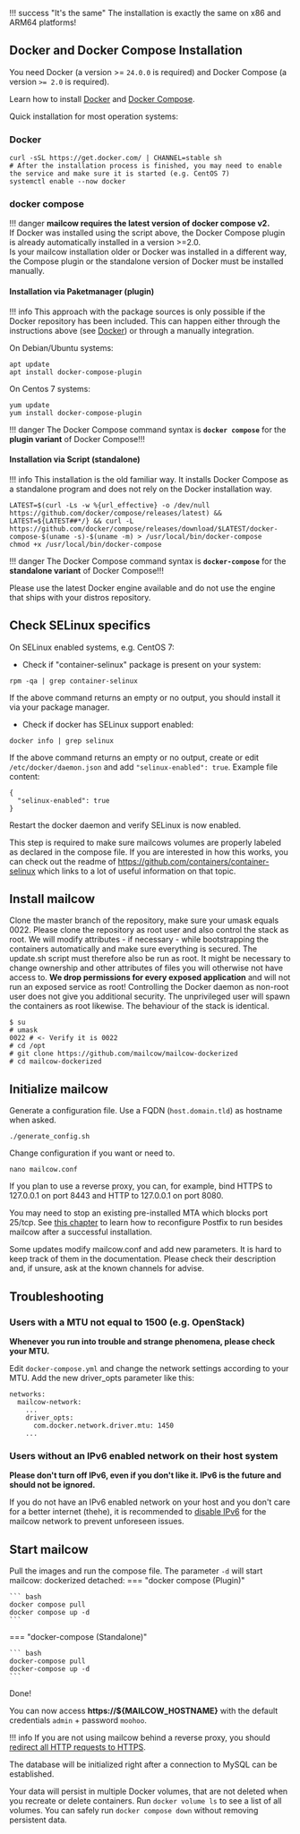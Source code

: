 !!! success "It's the same"
    The installation is exactly the same on x86 and ARM64 platforms!

## Docker and Docker Compose Installation
You need Docker (a version >= `24.0.0` is required) and Docker Compose (a version `>= 2.0` is required).

 Learn how to install [Docker](https://docs.docker.com/install/) and [Docker Compose](https://docs.docker.com/compose/install/).

Quick installation for most operation systems:

### Docker
```
curl -sSL https://get.docker.com/ | CHANNEL=stable sh
# After the installation process is finished, you may need to enable the service and make sure it is started (e.g. CentOS 7)
systemctl enable --now docker
```

### docker compose

!!! danger
    **mailcow requires the latest version of docker compose v2.**<br>
    If Docker was installed using the script above, the Docker Compose plugin is already automatically installed in a version >=2.0.<br>
    Is your mailcow installation older or Docker was installed in a different way, the Compose plugin or the standalone version of Docker must be installed manually.

#### Installation via Paketmanager (plugin)

!!! info
    This approach with the package sources is only possible if the Docker repository has been included. This can happen either through the instructions above (see [Docker](#docker)) or through a manually integration.

On Debian/Ubuntu systems:
```
apt update
apt install docker-compose-plugin
```

On Centos 7 systems:
```
yum update
yum install docker-compose-plugin
```

!!! danger
    The Docker Compose command syntax is **`docker compose`** for the **plugin variant** of Docker Compose!!!

#### Installation via Script (standalone)

!!! info
    This installation is the old familiar way. It installs Docker Compose as a standalone program and does not rely on the Docker installation way.

```
LATEST=$(curl -Ls -w %{url_effective} -o /dev/null https://github.com/docker/compose/releases/latest) && LATEST=${LATEST##*/} && curl -L https://github.com/docker/compose/releases/download/$LATEST/docker-compose-$(uname -s)-$(uname -m) > /usr/local/bin/docker-compose
chmod +x /usr/local/bin/docker-compose
```

!!! danger
    The Docker Compose command syntax is **`docker-compose`** for the **standalone variant** of Docker Compose!!!   

Please use the latest Docker engine available and do not use the engine that ships with your distros repository.

## Check SELinux specifics
On SELinux enabled systems, e.g. CentOS 7:

- Check if "container-selinux" package is present on your system:

```
rpm -qa | grep container-selinux
```

If the above command returns an empty or no output, you should install it via your package manager.

- Check if docker has SELinux support enabled:

```
docker info | grep selinux
```

If the above command returns an empty or no output, create or edit `/etc/docker/daemon.json` and add `"selinux-enabled": true`. Example file content:

```
{
  "selinux-enabled": true
}
```

Restart the docker daemon and verify SELinux is now enabled.

This step is required to make sure mailcows volumes are properly labeled as declared in the compose file.
If you are interested in how this works, you can check out the readme of https://github.com/containers/container-selinux which links to a lot of useful information on that topic.


## Install mailcow
Clone the master branch of the repository, make sure your umask equals 0022. Please clone the repository as root user and also control the stack as root. We will modify attributes - if necessary - while bootstrapping the containers automatically and make sure everything is secured. The update.sh script must therefore also be run as root. It might be necessary to change ownership and other attributes of files you will otherwise not have access to. **We drop permissions for every exposed application** and will not run an exposed service as root! Controlling the Docker daemon as non-root user does not give you additional security. The unprivileged user will spawn the containers as root likewise. The behaviour of the stack is identical.

```
$ su
# umask
0022 # <- Verify it is 0022
# cd /opt
# git clone https://github.com/mailcow/mailcow-dockerized
# cd mailcow-dockerized
```

## Initialize mailcow
Generate a configuration file. Use a FQDN (`host.domain.tld`) as hostname when asked.
```
./generate_config.sh
```

Change configuration if you want or need to.
```
nano mailcow.conf
```
If you plan to use a reverse proxy, you can, for example, bind HTTPS to 127.0.0.1 on port 8443 and HTTP to 127.0.0.1 on port 8080.

You may need to stop an existing pre-installed MTA which blocks port 25/tcp. See [this chapter](../post_installation/firststeps-local_mta.en.md) to learn how to reconfigure Postfix to run besides mailcow after a successful installation.

Some updates modify mailcow.conf and add new parameters. It is hard to keep track of them in the documentation. Please check their description and, if unsure, ask at the known channels for advise.


## Troubleshooting
### Users with a MTU not equal to 1500 (e.g. OpenStack)

**Whenever you run into trouble and strange phenomena, please check your MTU.**

Edit `docker-compose.yml` and change the network settings according to your MTU.
Add the new driver_opts parameter like this:
```
networks:
  mailcow-network:
    ...
    driver_opts:
      com.docker.network.driver.mtu: 1450
    ...
```

### Users without an IPv6 enabled network on their host system

**Please don't turn off IPv6, even if you don't like it. IPv6 is the future and should not be ignored.**

If you do not have an IPv6 enabled network on your host and you don't care for a better internet (thehe), it is recommended to [disable IPv6](../post_installation/firststeps-disable_ipv6.en.md) for the mailcow network to prevent unforeseen issues.


## Start mailcow
Pull the images and run the compose file. The parameter `-d` will start mailcow: dockerized detached:
=== "docker compose (Plugin)"

    ``` bash
    docker compose pull
    docker compose up -d
    ```

=== "docker-compose (Standalone)"

    ``` bash
    docker-compose pull
    docker-compose up -d
    ```

Done!

You can now access **https://${MAILCOW_HOSTNAME}** with the default credentials `admin` + password `moohoo`.

!!! info
    If you are not using mailcow behind a reverse proxy, you should [redirect all HTTP requests to HTTPS](../manual-guides/u_e-80_to_443.md).

The database will be initialized right after a connection to MySQL can be established.

Your data will persist in multiple Docker volumes, that are not deleted when you recreate or delete containers. Run `docker volume ls` to see a list of all volumes. You can safely run `docker compose down` without removing persistent data.

